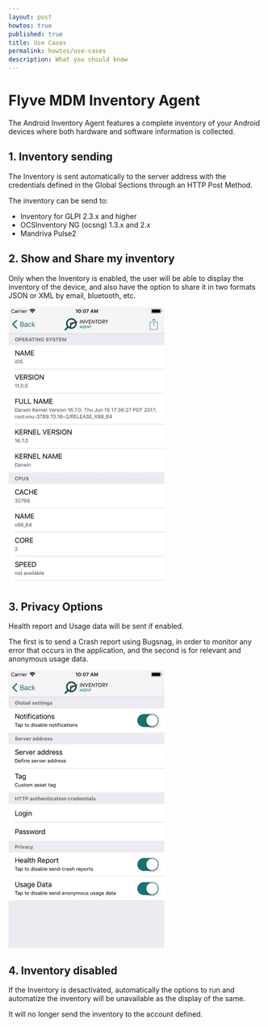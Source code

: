 ```yaml
---
layout: post
howtos: true
published: true
title: Use Cases
permalink: howtos/use-cases
description: What you should know
---
```

# Flyve MDM Inventory Agent

The Android Inventory Agent features a complete inventory of your Android devices where both hardware and software information is collected.

## 1. Inventory sending

The Inventory is sent automatically to the server address with the credentials defined in the Global Sections through an HTTP Post Method.

The inventory can be send to:

* Inventory for GLPI 2.3.x and higher
* OCSInventory NG (ocsng) 1.3.x and 2.x
* Mandriva Pulse2

## 2. Show and Share my inventory

Only when the Inventory is enabled, the user will be able to display the inventory of the device, and also have the option to share it in two formats JSON or XML by email, bluetooth, etc.

<img src="https://github.com/Naylin15/Screenshots/blob/master/ios-screenshots/show-share.gif?raw=true" alt="Show & Share my inventory" height="550">

## 3. Privacy Options

Health report and Usage data will be sent if enabled.

The first is to send a Crash report using Bugsnag, in order to monitor any error that occurs in the application, and the second is for relevant and anonymous usage data.

<img src="https://github.com/Naylin15/Screenshots/blob/master/ios-screenshots/settings.jpg?raw=true" alt="Show & Share my inventory" height="550">

## 4. Inventory disabled

If the Inventory is desactivated, automatically the options to run and automatize the inventory will be unavailable as the display of the same.

It will no longer send the inventory to the account defined.